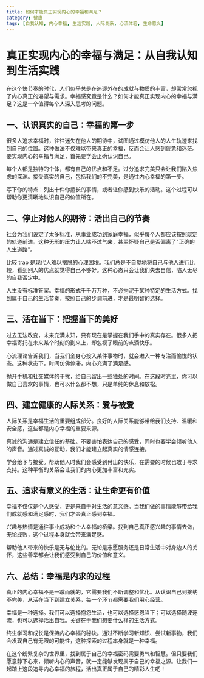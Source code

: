 ```yaml
---
title: 如何才能真正实现内心的幸福和满足？
category: 健康
tags: [自我认知, 内心幸福, 生活实践, 人际关系, 心流体验, 生命意义]
---
```

# 真正实现内心的幸福与满足：从自我认知到生活实践

 在这个快节奏的时代，人们似乎总是在追逐外在的成就与物质的丰富，却常常忽视了内心真正的渴望与需求。幸福感究竟是什么？如何才能真正实现内心的幸福与满足？这是一个值得每个人深入思考的问题。

## 一、认识真实的自己：幸福的第一步
 很多人追求幸福时，往往迷失在他人的期待中，试图通过模仿他人的人生轨迹来找到自己的位置。这种做法不仅难以带来真正的幸福，反而会让人感到疲惫和迷茫。要实现内心的幸福与满足，首先要学会正确认识自己。

 每个人都是独特的个体，都有自己的优点和不足。过分追求完美只会让我们陷入焦虑的深渊。接受真实的自己，包括我们的不完美，是通往内心幸福的第一步。

 写下你的特点：列出十件你擅长的事情，或者让你感到快乐的活动。这个过程可以帮助你更清晰地认识自己的价值所在。

## 二、停止对他人的期待：活出自己的节奏
 社会为我们设定了太多标准，从事业成功到家庭幸福，似乎每个人都应该按照既定的轨道前进。这种无形的压力让人喘不过气来，甚至怀疑自己是否偏离了"正确的人生道路"。

 比较 trap 是现代人难以摆脱的心理困境。我们总是不自觉地将自己与他人进行比较，看到别人的优点就觉得自己不够好。这种心态只会让我们失去自信，陷入无尽的自我否定中。

 人生没有标准答案。幸福的形式千千万万种，不必拘泥于某种特定的生活方式。找到属于自己的生活节奏，按照自己的步调前进，才是最明智的选择。

## 三、活在当下：把握当下的美好
 过去无法改变，未来充满未知，只有现在是掌握在我们手中的真实存在。很多人把幸福寄托在未来某个时刻的到来上，却忽视了眼前的点滴快乐。

 心流理论告诉我们，当我们全身心投入某件事物时，就会进入一种专注而愉悦的状态。这种状态下，时间仿佛停滞，内心充满了满足感。

 抛开手机和社交媒体的干扰，给自己留出一些独处的时间。在这段时光里，你可以做自己喜欢的事情，也可以什么都不想，只是单纯的休息和放松。

## 四、建立健康的人际关系：爱与被爱
 人际关系是幸福生活的重要组成部分。良好的人际关系能够带给我们支持、温暖和安全感，这些都是内心幸福的重要来源。

 真诚的沟通是建立信任的基础。不要害怕表达自己的感受，同时也要学会倾听他人的声音。通过真诚的互动，我们才能建立起真实的情感连接。

 学会给予与接受。帮助他人时我们会感受到付出的快乐，在需要的时候也敢于寻求支持。这种平衡的关系会让我们的内心更加丰富和充实。

## 五、追求有意义的生活：让生命更有价值
 幸福不仅仅是个人感受，更是来自于对生活的意义感。当我们做的事情能够带给我们成就感和满足感时，我们才会真正感到幸福。

 兴趣与热情是通往事业成功和个人幸福的桥梁。找到自己真正感兴趣的事情去做，无论成败，这个过程本身就会带来满足感。

 帮助他人带来的快乐是无与伦比的。无论是志愿服务还是日常生活中对身边人的关怀，这些善举都会让我们感受到自己的价值和意义。

## 六、总结：幸福是内求的过程
 真正的内心幸福不是一蹴而就的，它需要我们不断调整和优化。从认识自己到接纳不完美，从活在当下到建立关系，每一个环节都需要我们用心经营。

 幸福是一种选择。我们可以选择抱怨生活，也可以选择感恩当下；可以选择随波逐流，也可以选择活出自我。关键在于我们想要什么样的生活方式。

 终生学习和成长是保持内心幸福的秘诀。通过不断学习新知识、尝试新事物，我们会发现自己有无限的可能性，这种探索的过程本身就是一种幸福。

 在这个纷繁复杂的世界里，找到属于自己的幸福密码需要勇气和智慧。但只要我们愿意静下心来，倾听内心的声音，就一定能够发现属于自己的幸福之源。让我们一起踏上这段追寻内心幸福的旅程，活出真正属于自己的精彩人生吧！